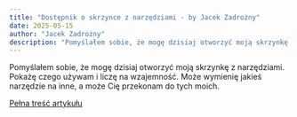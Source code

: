 ```yaml
---
title: "Dostępnik o skrzynce z narzędziami - by Jacek Zadrożny"
date: 2025-05-15
author: "Jacek Zadrożny"
description: "Pomyślałem sobie, że mogę dzisiaj otworzyć moją skrzynkę z narzędziami. Pokażę czego używam i liczę na wzajemność. Może wymienię jakieś narzędzie na inne, a może Cię przekonam do tych moich."
---
```


Pomyślałem sobie, że mogę dzisiaj otworzyć moją skrzynkę z narzędziami. Pokażę czego używam i liczę na wzajemność. Może wymienię jakieś narzędzie na inne, a może Cię przekonam do tych moich.

[Pełna treść artykułu](https://dostepnik.substack.com/p/dostepnik-o-skrzynce-z-narzedziami)
